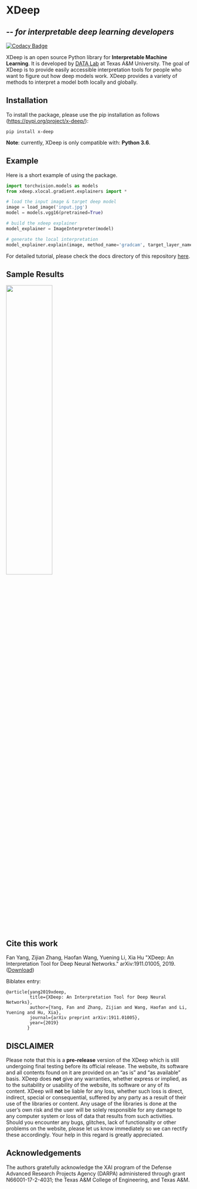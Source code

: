 # XDeep 
## -- *for interpretable deep learning developers*

[![Codacy Badge](https://api.codacy.com/project/badge/Grade/2c0aff755250450c90ba167987aaebe5)](https://www.codacy.com/manual/nacoyang/xdeep?utm_source=github.com&amp;utm_medium=referral&amp;utm_content=datamllab/xdeep&amp;utm_campaign=Badge_Grade)

XDeep is an open source Python library for **Interpretable Machine Learning**. It is developed by [DATA Lab](http://faculty.cs.tamu.edu/xiahu/index.html) at Texas A&M University. The goal of XDeep is to provide easily accessible interpretation tools for people who want to figure out how deep models work. XDeep provides a variety of methods to interpret a model both locally and globally.

## Installation

To install the package, please use the pip installation as follows (https://pypi.org/project/x-deep/): 

    pip install x-deep

**Note**: currently, XDeep is only compatible with: **Python 3.6**.

## Example

Here is a short example of using the package.

```python
import torchvision.models as models
from xdeep.xlocal.gradient.explainers import *

# load the input image & target deep model
image = load_image('input.jpg')
model = models.vgg16(pretrained=True)

# build the xdeep explainer
model_explainer = ImageInterpreter(model)

# generate the local interpretation
model_explainer.explain(image, method_name='gradcam', target_layer_name='features_29', viz=True) 
```

For detailed tutorial, please check the docs directory of this repository [here](https://github.com/datamllab/xdeep/tree/master/docs).

## Sample Results

<img src="https://github.com/datamllab/xdeep/tree/master/result_img/ensemble_fig.pdf" width="50%" height="45%">

## Cite this work

Fan Yang, Zijian Zhang, Haofan Wang, Yuening Li, Xia Hu "XDeep: An Interpretation Tool for Deep Neural Networks." arXiv:1911.01005, 2019. ([Download](https://arxiv.org/abs/1911.01005))

Biblatex entry:

    @article{yang2019xdeep,
             title={XDeep: An Interpretation Tool for Deep Neural Networks},
             author={Yang, Fan and Zhang, Zijian and Wang, Haofan and Li, Yuening and Hu, Xia},
             journal={arXiv preprint arXiv:1911.01005},
             year={2019}
            }

## DISCLAIMER

Please note that this is a **pre-release** version of the XDeep which is still undergoing final testing before its official release. The website, its software and all contents found on it are provided on an
“as is” and “as available” basis. XDeep does **not** give any warranties, whether express or implied, as to the suitability or usability of the website, its software or any of its content. XDeep will **not** be liable for any loss, whether such loss is direct, indirect, special or consequential, suffered by any party as a result of their use of the libraries or content. Any usage of the libraries is done at the user’s own risk and the user will be solely responsible for any damage to any computer system or loss of data that results from such activities. Should you encounter any bugs, glitches, lack of functionality or
other problems on the website, please let us know immediately so we
can rectify these accordingly. Your help in this regard is greatly appreciated. 

## Acknowledgements

The authors gratefully acknowledge the XAI program of the Defense Advanced Research Projects Agency (DARPA) administered through grant N66001-17-2-4031; the Texas A&M College of Engineering, and Texas A&M. 
